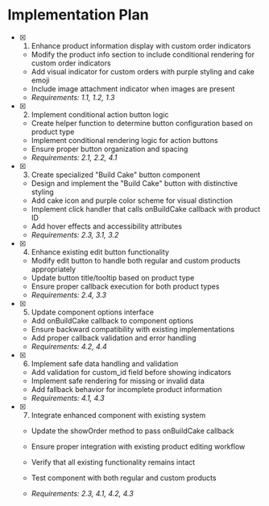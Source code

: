 # Implementation Plan

- [x] 1. Enhance product information display with custom order indicators

  - Modify the product info section to include conditional rendering for custom order indicators
  - Add visual indicator for custom orders with purple styling and cake emoji
  - Include image attachment indicator when images are present
  - _Requirements: 1.1, 1.2, 1.3_

- [x] 2. Implement conditional action button logic

  - Create helper function to determine button configuration based on product type
  - Implement conditional rendering logic for action buttons
  - Ensure proper button organization and spacing
  - _Requirements: 2.1, 2.2, 4.1_

- [x] 3. Create specialized "Build Cake" button component

  - Design and implement the "Build Cake" button with distinctive styling
  - Add cake icon and purple color scheme for visual distinction
  - Implement click handler that calls onBuildCake callback with product ID
  - Add hover effects and accessibility attributes
  - _Requirements: 2.3, 3.1, 3.2_

- [x] 4. Enhance existing edit button functionality

  - Modify edit button to handle both regular and custom products appropriately
  - Update button title/tooltip based on product type
  - Ensure proper callback execution for both product types
  - _Requirements: 2.4, 3.3_

- [x] 5. Update component options interface

  - Add onBuildCake callback to component options
  - Ensure backward compatibility with existing implementations
  - Add proper callback validation and error handling
  - _Requirements: 4.2, 4.4_

- [x] 6. Implement safe data handling and validation






  - Add validation for custom_id field before showing indicators
  - Implement safe rendering for missing or invalid data
  - Add fallback behavior for incomplete product information
  - _Requirements: 4.1, 4.3_

- [x] 7. Integrate enhanced component with existing system

  - Update the showOrder method to pass onBuildCake callback
  - Ensure proper integration with existing product editing workflow
  - Verify that all existing functionality remains intact
  - Test component with both regular and custom products

  - _Requirements: 2.3, 4.1, 4.2, 4.3_
